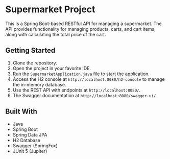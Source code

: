 # Supermarket Project

This is a Spring Boot-based RESTful API for managing a supermarket. The API provides functionality for managing products, carts, and cart items, along with calculating the total price of the cart.

## Getting Started

1. Clone the repository.
2. Open the project in your favorite IDE.
3. Run the `SupermarketApplication.java` file to start the application.
4. Access the H2 console at `http://localhost:8080/h2-console` to manage the in-memory database.
5. Use the REST API with endpoints at `http://localhost:8080/`.
6. The Swagger documentation at `http://localhost:8080/swagger-ui/`

## Built With

* Java
* Spring Boot
* Spring Data JPA
* H2 Database
* Swagger (SpringFox)
* JUnit 5 (Jupiter)

